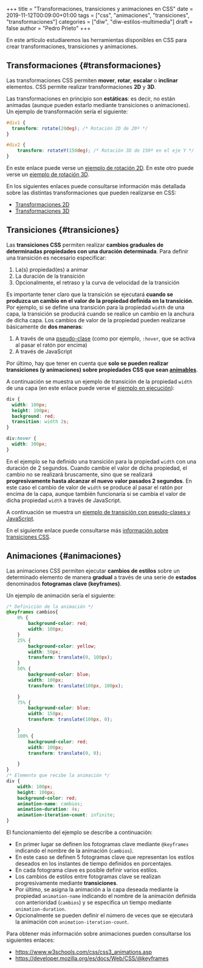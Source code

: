 +++
title = "Transformaciones, transiciones y animaciones en CSS"
date = 2019-11-12T00:09:00+01:00
tags = ["css", "animaciones", "transiciones", "transformaciones"]
categories = ["diw", "diw-estilos-multimedia"]
draft = false
author = "Pedro Prieto"
+++

En este artículo estudiaremos las herramientas disponibles en CSS para crear transformaciones, transiciones y animaciones.

<!--more-->


## Transformaciones {#transformaciones}

Las transformaciones CSS permiten **mover**, **rotar**, **escalar** o **inclinar** elementos. CSS permite realizar transformaciones **2D** y **3D**.

Las transformaciones en principio son **estáticas**: es decir, no están animadas (aunque pueden estarlo mediante transiciones o animaciones). Un ejemplo de transformación sería el siguiente:

```css
#div1 {
  transform: rotate(20deg); /* Rotación 2D de 20º */
}

#div2 {
    transform: rotateY(150deg); /* Rotación 3D de 150º en el eje Y */
}
```

En este enlace puede verse un [ejemplo de rotación 2D](https://www.w3schools.com/css/tryit.asp?filename=trycss3_transform_rotate). En este otro puede verse un [ejemplo de rotación 3D](https://www.w3schools.com/css/tryit.asp?filename=trycss3_transform_rotateY).

En los siguientes enlaces puede consultarse información más detallada sobre las distintas transformaciones que pueden realizarse en CSS:

-   [Transformaciones 2D](https://www.w3schools.com/css/css3_2dtransforms.asp)
-   [Transformaciones 3D](https://www.w3schools.com/css/css3_3dtransforms.asp)


## Transiciones {#transiciones}

Las **transiciones CSS** permiten realizar **cambios graduales de determinadas propiedades con una duración determinada**. Para definir una transición es necesario especificar:

1.  La(s) propiedad(es) a animar
2.  La duración de la transición
3.  Opcionalmente, el retraso y la curva de velocidad de la transición

Es importante tener claro que la transición se ejecutará **cuando se produzca un cambio en el valor de la propiedad definida en la transición**. Por ejemplo, si se define una transición para la propiedad `width` de una capa, la transición se producirá cuando se realice un cambio en la anchura de dicha capa. Los cambios de valor de la propiedad pueden realizarse básicamente de **dos maneras**:

1.  A través de una [pseudo-clase](https://www.w3schools.com/css/css_pseudo_classes.asp) (como por ejemplo, `:hover`, que se activa al pasar el ratón por encima)
2.  A través de JavaScript

Por último, hay que tener en cuenta que **solo se pueden realizar transiciones (y animaciones) sobre propiedades CSS que sean [animables](https://www.w3schools.com/cssref/css_animatable.asp)**.

A continuación se muestra un ejemplo de transición de la propiedad `width` de una capa (en este enlace puede verse el [ejemplo en ejecución](https://www.w3schools.com/css/tryit.asp?filename=trycss3_transition1)):

```css
div {
  width: 100px;
  height: 100px;
  background: red;
  transition: width 2s;
}

div:hover {
  width: 300px;
}
```

En el ejemplo se ha definido una transición para la propiedad `width` con una duración de 2 segundos. Cuando cambie el valor de dicha propiedad, el cambio no se realizará bruscamente, sino que se realizará **progresivamente hasta alcanzar el nuevo valor pasados 2 segundos**. En este caso el cambio de valor de `width` se produce al pasar el ratón por encima de la capa, aunque también funcionaría si se cambia el valor de dicha propiedad `width` a través de JavaScript.

A continuación se muestra un [ejemplo de transición con pseudo-clases y JavaScript](https://jsbin.com/qugopah/1/edit?html,css,js,output).

En el siguiente enlace puede consultarse más [información sobre transiciones CSS](https://www.w3schools.com/css/css3_transitions.asp).


## Animaciones {#animaciones}

Las animaciones CSS permiten ejecutar **cambios de estilos** sobre un determinado elemento de manera **gradual** a través de una serie de **estados** denominados **fotogramas clave (keyframes)**.

Un ejemplo de animación sería el siguiente:

```css
/* Definición de la animación */
@keyframes cambios{
    0% {
        background-color: red;
        width: 100px;
    }
    25% {
        background-color: yellow;
        width: 50px;
        transform: translate(0, 100px);
    }
    50% {
        background-color: blue;
        width: 100px;
        transform: translate(100px, 100px);

    }
    75% {
        background-color: blue;
        width: 150px;
        transform: translate(100px, 0);

    }
    100% {
        background-color: red;
        width: 100px;
        transform: translate(0, 0);

    }
}
/* Elemento que recibe la animación */
div {
    width: 100px;
    height: 100px;
    background-color: red;
    animation-name: cambios;
    animation-duration: 4s;
    animation-iteration-count: infinite;
}
```

El funcionamiento del ejemplo se describe a continuación:

-   En primer lugar se definen los fotogramas clave mediante `@keyframes` indicando el nombre de la animación (`cambios`).
-   En este caso se definen 5 fotogramas clave que representan los estilos deseados en los instantes de tiempo definidos en porcentajes.
-   En cada fotograma clave es posible definir varios estilos.
-   Los cambios de estilos entre fotogramas clave se realizan progresivamente mediante **transiciones**.
-   Por último, se asigna la animación a la capa deseada mediante la propiedad `animation-name` indicando el nombre de la animación definida con anterioridad (`cambios`) y se especifica un tiempo mediante `animation-duration`.
-   Opcionalmente se pueden definir el número de veces que se ejecutará la animación con `animation-iteration-count`.

Para obtener más información sobre animaciones pueden consultarse los siguientes enlaces:

-   <https://www.w3schools.com/css/css3_animations.asp>
-   <https://developer.mozilla.org/es/docs/Web/CSS/@keyframes>
